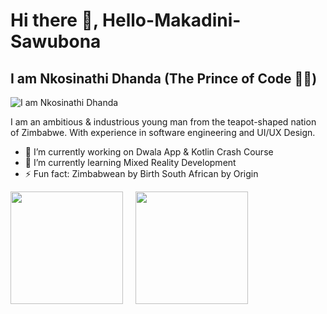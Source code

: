 # Hi there 👋, Hello-Makadini-Sawubona 
## I am Nkosinathi Dhanda (The Prince of Code 👷🤖)
![I am Nkosinathi Dhanda](https://pbs.twimg.com/profile_banners/1505063558522019842/1676687691/1500x500)

I am an ambitious & industrious young man from the teapot-shaped nation of Zimbabwe. With experience in software engineering and UI/UX Design. 

- 🔭 I’m currently working on Dwala App & Kotlin Crash Course 
- 🌱 I’m currently learning Mixed Reality Development 
- ⚡ Fun fact: Zimbabwean by Birth South African by Origin

<div style="display: inline_block">
<img height="180em" src="https://github-readme-stats.vercel.app/api?username=nkosiDhanda99&show_icons=true&theme=algolia&include_all_commits=true&count_private=true"/>
  &nbsp; &nbsp;
<img height="180em" src="https://github-readme-stats.vercel.app/api/top-langs/?username=nkosiDhanda99&layout=compact&langs_count=7&theme=algolia"/>
</div>
